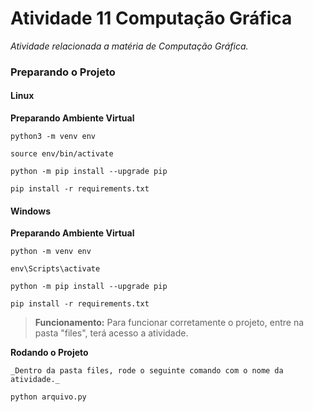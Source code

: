 # Atividade 11 Computação Gráfica
  _Atividade relacionada a matéria de Computação Gráfica._
  
### Preparando o Projeto

#### Linux

**Preparando Ambiente Virtual**
```
python3 -m venv env

source env/bin/activate

python -m pip install --upgrade pip

pip install -r requirements.txt
```

#### Windows

**Preparando Ambiente Virtual**
```
python -m venv env

env\Scripts\activate

python -m pip install --upgrade pip

pip install -r requirements.txt
```

> **Funcionamento:** Para funcionar corretamente o projeto, entre na pasta "files", terá acesso a atividade.

**Rodando o Projeto**

    _Dentro da pasta files, rode o seguinte comando com o nome da atividade._

```
python arquivo.py
```
